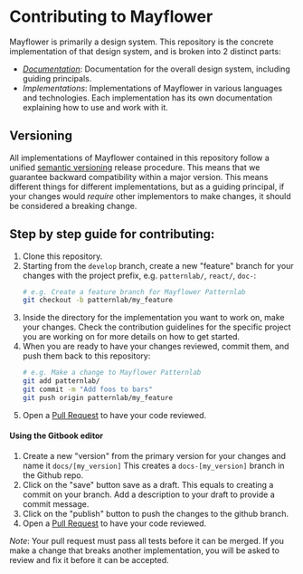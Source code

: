 Contributing to Mayflower
=========================

Mayflower is primarily a design system.  This repository is the concrete implementation of that design system, and is broken into 2 distinct parts:

* *[Documentation](/docs)*: Documentation for the overall design system, including guiding principals.
* *Implementations*: Implementations of Mayflower in various languages and technologies. Each implementation has its own documentation explaining how to use and work with it.

Versioning
----------
All implementations of Mayflower contained in this repository follow a unified [semantic versioning](https://semver.org/) release procedure.  This means that we guarantee backward compatibility within a major version. This means different things for different implementations, but as a guiding principal, if your changes would _require_ other implementors to make changes, it should be considered a breaking change.

Step by step guide for contributing:
------------------------------------

1. Clone this repository.
2. Starting from the `develop` branch, create a new "feature" branch for your changes with the project prefix, e.g. `patternlab/`, `react/`, `doc-`:
    ```bash
    # e.g. Create a feature branch for Mayflower Patternlab
    git checkout -b patternlab/my_feature
    ```
3. Inside the directory for the implementation you want to work on, make your changes.  Check the contribution guidelines for the specific project you are working on for more details on how to get started.
4. When you are ready to have your changes reviewed, commit them, and push them back to this repository:
    ```bash
    # e.g. Make a change to Mayflower Patternlab
    git add patternlab/
    git commit -m "Add foos to bars"
    git push origin patternlab/my_feature
    ```
5. Open a [Pull Request](/compare) to have your code reviewed.

#### Using the Gitbook editor
1. Create a new "version" from the primary version for your changes and name it `docs/[my_version]`
This creates a `docs-[my_version]` branch in the Github repo.
2. Click on the "save" button save as a draft. This equals to creating a commit on your branch. Add a description to your draft to provide a commit message.
3. Click on the "publish" button to push the changes to the github branch.
4. Open a [Pull Request](/compare) to have your code reviewed.


_Note_: Your pull request must pass all tests before it can be merged.  If you make a change that breaks another implementation, you will be asked to review and fix it before it can be accepted.
